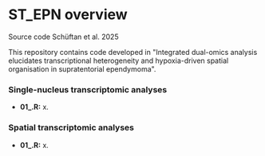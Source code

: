 # ST_EPN overview
Source code Schüftan et al. 2025

This repository contains code developed in "Integrated dual-omics analysis elucidates transcriptional heterogeneity and hypoxia-driven spatial organisation in supratentorial ependymoma".

### Single-nucleus transcriptomic analyses  
 

- **01_.R:** x.  

### Spatial transcriptomic analyses  
- **01_.R:** x.  
